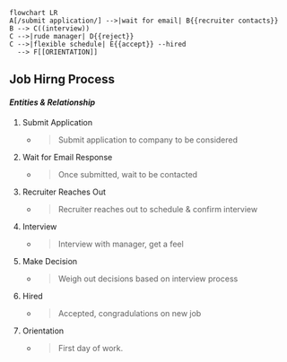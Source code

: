 ```mermaid
flowchart LR
A[/submit application/] -->|wait for email| B{{recruiter contacts}}
B --> C((interview))
C -->|rude manager| D{{reject}}
C -->|flexible schedule| E{{accept}} --hired
  --> F[[ORIENTATION]]
  ```
  ## Job Hirng Process
  #### **_Entities & Relationship_**
  1. Submit Application   
      * > Submit application to company to be considered
  2. Wait for Email Response
      * > Once submitted, wait to be contacted
  3. Recruiter Reaches Out 
      * > Recruiter reaches out to schedule & confirm interview
  4. Interview
      * > Interview with manager, get a feel
  5. Make Decision
      * > Weigh out decisions based on interview process
  6. Hired
      * > Accepted, congradulations on new job
  7. Orientation
      * > First day of work.
 